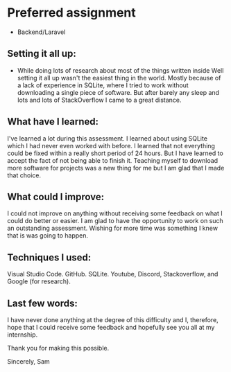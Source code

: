 # Preferred assignment
- Backend/Laravel


## Setting it all up:
- While doing lots of research about most of the things written inside 
Well setting it all up wasn't the easiest thing in the world. Mostly because of a lack of experience in SQLite, where I tried to work without downloading a single piece of software. But after barely any sleep and lots and lots of StackOverflow I came to a great distance.


## What have I learned:
I've learned a lot during this assessment. I learned about using SQLite which I had never even worked with before. 
I learned that not everything could be fixed within a really short period of 24 hours. But I have learned to accept the fact of not being able to finish it.
Teaching myself to download more software for projects was a new thing for me but I am glad that I made that choice.


## What could I improve:
I could not improve on anything without receiving some feedback on what I could do better or easier.
I am glad to have the opportunity to work on such an outstanding assessment. 
Wishing for more time was something I knew that is was going to happen. 


## Techniques I used:
Visual Studio Code.
GitHub.
SQLite.
Youtube, Discord, Stackoverflow, and Google (for research).


## Last few words:
I have never done anything at the degree of this difficulty and I, therefore, hope that I could receive some feedback and hopefully see you all at my internship.

Thank you for making this possible.

Sincerely,
Sam